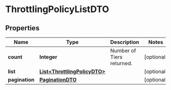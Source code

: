 
# ThrottlingPolicyListDTO

## Properties
Name | Type | Description | Notes
------------ | ------------- | ------------- | -------------
**count** | **Integer** | Number of Tiers returned.  |  [optional]
**list** | [**List&lt;ThrottlingPolicyDTO&gt;**](ThrottlingPolicyDTO.md) |  |  [optional]
**pagination** | [**PaginationDTO**](PaginationDTO.md) |  |  [optional]



